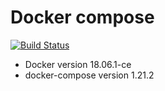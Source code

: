 # Docker compose

[![Build Status](https://travis-ci.org/normisg/docker-compose.svg?branch=master)](https://travis-ci.org/normisg/docker-compose)

- Docker version 18.06.1-ce
- docker-compose version 1.21.2